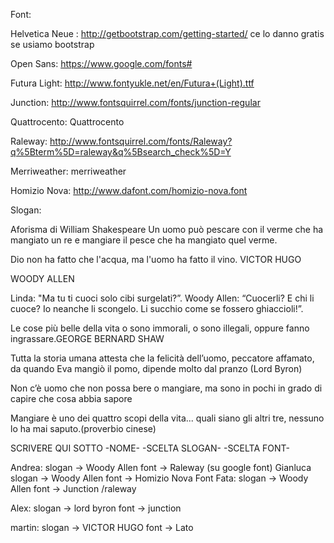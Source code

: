 Font:

Helvetica Neue : http://getbootstrap.com/getting-started/ ce lo danno gratis se usiamo bootstrap

Open Sans: https://www.google.com/fonts#

Futura Light: http://www.fontyukle.net/en/Futura+(Light).ttf

Junction: http://www.fontsquirrel.com/fonts/junction-regular


Quattrocento: Quattrocento

Raleway: http://www.fontsquirrel.com/fonts/Raleway?q%5Bterm%5D=raleway&q%5Bsearch_check%5D=Y
 
Merriweather: merriweather

Homizio Nova: http://www.dafont.com/homizio-nova.font




Slogan:

Aforisma di William Shakespeare
Un uomo può pescare con il verme che ha mangiato un re e mangiare il pesce che ha mangiato quel verme.

Dio non ha fatto che l'acqua, ma l'uomo ha fatto il vino. VICTOR HUGO

WOODY ALLEN
 
Linda: "Ma tu ti cuoci solo cibi surgelati?”.
Woody Allen: “Cuocerli? E chi li cuoce? Io neanche li scongelo. Li succhio come se fossero ghiaccioli!”.



Le cose più belle della vita o sono immorali, o sono illegali, oppure fanno ingrassare.GEORGE BERNARD SHAW

Tutta la storia umana attesta che la felicità dell’uomo, peccatore affamato, da quando Eva mangiò il pomo, dipende molto dal pranzo (Lord Byron)

Non c’è uomo che non possa bere o mangiare, ma sono in pochi in grado di capire che cosa abbia sapore

Mangiare è uno dei quattro scopi della vita... quali siano gli altri tre, nessuno lo ha mai saputo.(proverbio cinese)

SCRIVERE QUI SOTTO -NOME- -SCELTA SLOGAN- -SCELTA FONT-

Andrea: 	slogan -> Woody Allen
		font -> Raleway (su google font)
Gianluca	slogan -> Woody Allen
		font -> Homizio Nova Font
Fata: slogan -> Woody Allen
		font -> Junction /raleway

Alex: slogan -> lord byron
		font -> junction

martin: slogan -> VICTOR HUGO
		font -> Lato
